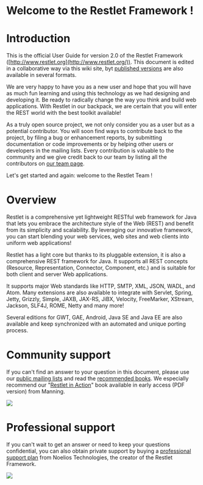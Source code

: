 Welcome to the Restlet Framework !
==================================

Introduction
============

This is the official User Guide for version 2.0 of the Restlet Framework
([http://www.restlet.org](http://www.restlet.org/)).
This document is edited in a collaborative way via this wiki site, byt
[published
versions](http://wiki.restlet.org/books)
are also available in several formats.

We are very happy to have you as a new user and hope that you will have
as much fun learning and using this technology as we had designing and
developing it. Be ready to radically change the way you think and build
web applications. With Restlet in our backpack, we are certain that you
will enter the REST world with the best toolkit available!

As a truly open source project, we not only consider you as a user but
as a potential contributor. You will soon find ways to contribute back
to the project, by filing a bug or enhancement reports, by submitting
documentation or code improvements or by helping other users or
developers in the mailing lists. Every contribution is valuable to the
community and we give credit back to our team by listing all the
contributors on [our team
page](http://www.restlet.org/about/team).

Let's get started and again: welcome to the Restlet Team !

Overview
========

Restlet is a comprehensive yet lightweight RESTful web framework for
Java that lets you embrace the architecture style of the Web (REST) and
benefit from its simplicity and scalability. By leveraging our
innovative framework, you can start blending your web services, web
sites and web clients into uniform web applications!

Restlet has a light core but thanks to its pluggable extension, it is
also a comprehensive REST framework for Java. It supports all REST
concepts (Resource, Representation, Connector, Component, etc.) and is
suitable for both client and server Web applications.

It supports major Web standards like HTTP, SMTP, XML, JSON, WADL, and
Atom. Many extensions are also available to integrate with Servlet,
Spring, Jetty, Grizzly, Simple, JAXB, JAX-RS, JiBX, Velocity,
FreeMarker, XStream, Jackson, SLF4J, ROME, Netty and many more!

Several editions for GWT, GAE, Android, Java SE and Java EE are also
available and keep synchronized with an automated and unique porting
process.

Community support
=================

If you can't find an answer to your question in this document, please
use our [public mailing
lists](http://www.restlet.org/community/lists)
and read the [recommended
books](http://www.restlet.org/documentation/books).
We especially recommend our "[Restlet in
Action](http://www.manning.com/affiliate/idevaffiliate.php?id=1121_217)"
book available in early access (PDF version) from Manning.

[![](Welcome%20to%20the%20Restlet%20Framework-21_files/restlet-in-action-150.png)](http://www.manning.com/affiliate/idevaffiliate.php?id=1121_217)

Professional support
====================

If you can't wait to get an answer or need to keep your questions
confidential, you can also obtain private support by buying a
[professional support
plan](http://www.restlet.org/community/professional)
from Noelios Technologies, the creator of the Restlet Framework.

[![](Welcome%20to%20the%20Restlet%20Framework-21_files/logo135.png)](http://www.noelios.com/products/support)

